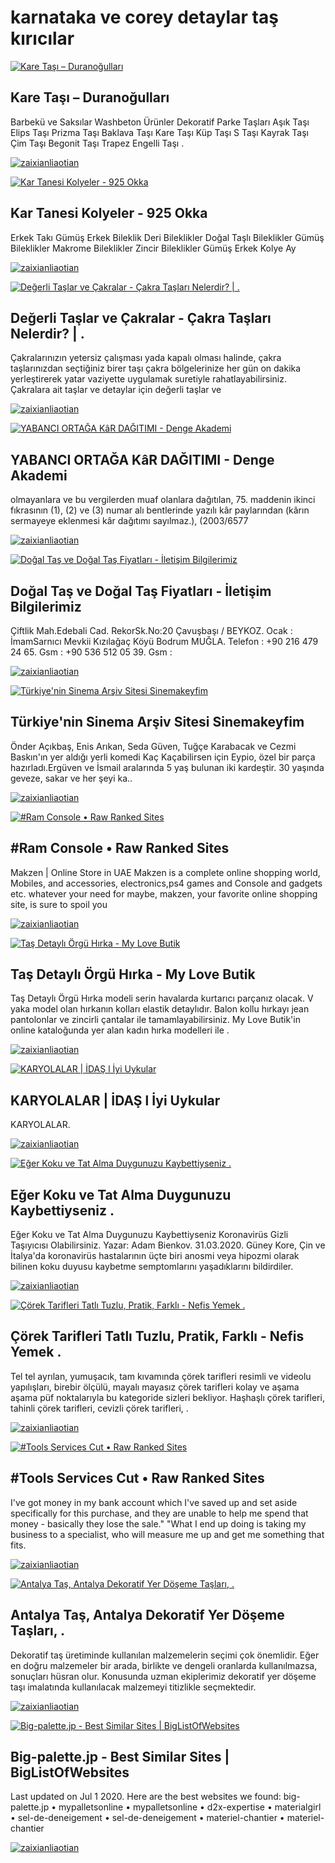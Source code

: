 # karnataka ve corey detaylar taş kırıcılar
<a href="https://mnn.zoosnet.net/LR/Chatpre.aspx?id=MNN94995150&p=https://topgrinding.com/" target="_blank">![Kare Taşı – Duranoğulları](https://github.com/technlg/images/blob/main/41.jpg)</a>
## Kare Taşı – Duranoğulları
Barbekü ve Saksılar Washbeton Ürünler Dekoratif Parke Taşları Aşık Taşı Elips Taşı Prizma Taşı Baklava Taşı Kare Taşı Küp Taşı S Taşı Kayrak Taşı Çim Taşı Begonit Taşı Trapez Engelli Taşı .
<a href="https://mnn.zoosnet.net/LR/Chatpre.aspx?id=MNN94995150&p=https://topgrinding.com/" target="_blank"><img src="https://github.com/technlg/images/raw/main/chat11.jpg" alt="zaixianliaotian"/></a><a href="//whatsapp.shibangsoft.com/WhatsApp.php" ><img src="https://github.com/technlg/images/raw/main/chat11.png" alt=""></a>
<a href="https://mnn.zoosnet.net/LR/Chatpre.aspx?id=MNN94995150&p=https://topgrinding.com/" target="_blank">![Kar Tanesi Kolyeler - 925 Okka](https://github.com/technlg/images/blob/main/2.jpg)</a>
## Kar Tanesi Kolyeler - 925 Okka
Erkek Takı Gümüş Erkek Bileklik Deri Bileklikler Doğal Taşlı Bileklikler Gümüş Bileklikler Makrome Bileklikler Zincir Bileklikler Gümüş Erkek Kolye Ay 
<a href="https://mnn.zoosnet.net/LR/Chatpre.aspx?id=MNN94995150&p=https://topgrinding.com/" target="_blank"><img src="https://github.com/technlg/images/raw/main/chat11.jpg" alt="zaixianliaotian"/></a><a href="//whatsapp.shibangsoft.com/WhatsApp.php" ><img src="https://github.com/technlg/images/raw/main/chat11.png" alt=""></a>
<a href="https://mnn.zoosnet.net/LR/Chatpre.aspx?id=MNN94995150&p=https://topgrinding.com/" target="_blank">![Değerli Taşlar ve Çakralar - Çakra Taşları Nelerdir? | .](https://github.com/technlg/images/blob/main/56.jpg)</a>
## Değerli Taşlar ve Çakralar - Çakra Taşları Nelerdir? | .
Çakralarınızın yetersiz çalışması yada kapalı olması halinde, çakra taşlarınızdan seçtiğiniz birer taşı çakra bölgelerinize her gün on dakika yerleştirerek yatar vaziyette uygulamak suretiyle rahatlayabilirsiniz. Çakralara ait taşlar ve detaylar için değerli taşlar ve
<a href="https://mnn.zoosnet.net/LR/Chatpre.aspx?id=MNN94995150&p=https://topgrinding.com/" target="_blank"><img src="https://github.com/technlg/images/raw/main/chat11.jpg" alt="zaixianliaotian"/></a><a href="//whatsapp.shibangsoft.com/WhatsApp.php" ><img src="https://github.com/technlg/images/raw/main/chat11.png" alt=""></a>
<a href="https://mnn.zoosnet.net/LR/Chatpre.aspx?id=MNN94995150&p=https://topgrinding.com/" target="_blank">![YABANCI ORTAĞA KâR DAĞITIMI - Denge Akademi](https://github.com/technlg/images/blob/main/16.jpg)</a>
## YABANCI ORTAĞA KâR DAĞITIMI - Denge Akademi
olmayanlara ve bu vergilerden muaf olanlara dağıtılan, 75. maddenin ikinci fıkrasının (1), (2) ve (3) numar alı bentlerinde yazılı kâr paylarından (kârın sermayeye eklenmesi kâr dağıtımı sayılmaz.), (2003/6577
<a href="https://mnn.zoosnet.net/LR/Chatpre.aspx?id=MNN94995150&p=https://topgrinding.com/" target="_blank"><img src="https://github.com/technlg/images/raw/main/chat11.jpg" alt="zaixianliaotian"/></a><a href="//whatsapp.shibangsoft.com/WhatsApp.php" ><img src="https://github.com/technlg/images/raw/main/chat11.png" alt=""></a>
<a href="https://mnn.zoosnet.net/LR/Chatpre.aspx?id=MNN94995150&p=https://topgrinding.com/" target="_blank">![Doğal Taş ve Doğal Taş Fiyatları - İletişim Bilgilerimiz](https://github.com/technlg/images/blob/main/26.jpg)</a>
## Doğal Taş ve Doğal Taş Fiyatları - İletişim Bilgilerimiz
Çiftlik Mah.Edebali Cad. RekorSk.No:20 Çavuşbaşı / BEYKOZ. Ocak : İmamSarnıcı Mevkii Kızılağaç Köyü Bodrum MUĞLA. Telefon : +90 216 479 24 65. Gsm : +90 536 512 05 39. Gsm :
<a href="https://mnn.zoosnet.net/LR/Chatpre.aspx?id=MNN94995150&p=https://topgrinding.com/" target="_blank"><img src="https://github.com/technlg/images/raw/main/chat11.jpg" alt="zaixianliaotian"/></a><a href="//whatsapp.shibangsoft.com/WhatsApp.php" ><img src="https://github.com/technlg/images/raw/main/chat11.png" alt=""></a>
<a href="https://mnn.zoosnet.net/LR/Chatpre.aspx?id=MNN94995150&p=https://topgrinding.com/" target="_blank">![Türkiye'nin Sinema Arşiv Sitesi Sinemakeyfim](https://github.com/technlg/images/blob/main/51.jpg)</a>
## Türkiye'nin Sinema Arşiv Sitesi Sinemakeyfim
Önder Açıkbaş, Enis Arıkan, Seda Güven, Tuğçe Karabacak ve Cezmi Baskın'ın yer aldığı yerli komedi Kaç Kaçabilirsen için Eypio, özel bir parça hazırladı.Ergüven ve İsmail aralarında 5 yaş bulunan iki kardeştir. 30 yaşında geveze, sakar ve her şeyi ka..
<a href="https://mnn.zoosnet.net/LR/Chatpre.aspx?id=MNN94995150&p=https://topgrinding.com/" target="_blank"><img src="https://github.com/technlg/images/raw/main/chat11.jpg" alt="zaixianliaotian"/></a><a href="//whatsapp.shibangsoft.com/WhatsApp.php" ><img src="https://github.com/technlg/images/raw/main/chat11.png" alt=""></a>
<a href="https://mnn.zoosnet.net/LR/Chatpre.aspx?id=MNN94995150&p=https://topgrinding.com/" target="_blank">![#Ram Console • Raw Ranked Sites](https://github.com/technlg/images/blob/main/39.jpg)</a>
## #Ram Console • Raw Ranked Sites
Makzen | Online Store in UAE Makzen is a complete online shopping world, Mobiles, and accessories, electronics,ps4 games and Console and gadgets etc. whatever your need for maybe, makzen, your favorite online shopping site, is sure to spoil you 
<a href="https://mnn.zoosnet.net/LR/Chatpre.aspx?id=MNN94995150&p=https://topgrinding.com/" target="_blank"><img src="https://github.com/technlg/images/raw/main/chat11.jpg" alt="zaixianliaotian"/></a><a href="//whatsapp.shibangsoft.com/WhatsApp.php" ><img src="https://github.com/technlg/images/raw/main/chat11.png" alt=""></a>
<a href="https://mnn.zoosnet.net/LR/Chatpre.aspx?id=MNN94995150&p=https://topgrinding.com/" target="_blank">![Taş Detaylı Örgü Hırka - My Love Butik](https://github.com/technlg/images/blob/main/57.jpg)</a>
## Taş Detaylı Örgü Hırka - My Love Butik
Taş Detaylı Örgü Hırka modeli serin havalarda kurtarıcı parçanız olacak. V yaka model olan hırkanın kolları elastik detaylıdır. Balon kollu hırkayı jean pantolonlar ve zincirli çantalar ile tamamlayabilirsiniz. My Love Butik'in online kataloğunda yer alan kadın hırka modelleri ile .
<a href="https://mnn.zoosnet.net/LR/Chatpre.aspx?id=MNN94995150&p=https://topgrinding.com/" target="_blank"><img src="https://github.com/technlg/images/raw/main/chat11.jpg" alt="zaixianliaotian"/></a><a href="//whatsapp.shibangsoft.com/WhatsApp.php" ><img src="https://github.com/technlg/images/raw/main/chat11.png" alt=""></a>
<a href="https://mnn.zoosnet.net/LR/Chatpre.aspx?id=MNN94995150&p=https://topgrinding.com/" target="_blank">![KARYOLALAR | İDAŞ l İyi Uykular](https://github.com/technlg/images/blob/main/41.jpg)</a>
## KARYOLALAR | İDAŞ l İyi Uykular
KARYOLALAR.
<a href="https://mnn.zoosnet.net/LR/Chatpre.aspx?id=MNN94995150&p=https://topgrinding.com/" target="_blank"><img src="https://github.com/technlg/images/raw/main/chat11.jpg" alt="zaixianliaotian"/></a><a href="//whatsapp.shibangsoft.com/WhatsApp.php" ><img src="https://github.com/technlg/images/raw/main/chat11.png" alt=""></a>
<a href="https://mnn.zoosnet.net/LR/Chatpre.aspx?id=MNN94995150&p=https://topgrinding.com/" target="_blank">![Eğer Koku ve Tat Alma Duygunuzu Kaybettiyseniz .](https://github.com/technlg/images/blob/main/30.jpg)</a>
## Eğer Koku ve Tat Alma Duygunuzu Kaybettiyseniz .
Eğer Koku ve Tat Alma Duygunuzu Kaybettiyseniz Koronavirüs Gizli Taşıyıcısı Olabilirsiniz. Yazar: Adam Bienkov. 31.03.2020. Güney Kore, Çin ve İtalya'da koronavirüs hastalarının üçte biri anosmi veya hipozmi olarak bilinen koku duyusu kaybetme semptomlarını yaşadıklarını bildirdiler.
<a href="https://mnn.zoosnet.net/LR/Chatpre.aspx?id=MNN94995150&p=https://topgrinding.com/" target="_blank"><img src="https://github.com/technlg/images/raw/main/chat11.jpg" alt="zaixianliaotian"/></a><a href="//whatsapp.shibangsoft.com/WhatsApp.php" ><img src="https://github.com/technlg/images/raw/main/chat11.png" alt=""></a>
<a href="https://mnn.zoosnet.net/LR/Chatpre.aspx?id=MNN94995150&p=https://topgrinding.com/" target="_blank">![Çörek Tarifleri Tatlı Tuzlu, Pratik, Farklı - Nefis Yemek .](https://github.com/technlg/images/blob/main/54.jpg)</a>
## Çörek Tarifleri Tatlı Tuzlu, Pratik, Farklı - Nefis Yemek .
Tel tel ayrılan, yumuşacık, tam kıvamında çörek tarifleri resimli ve videolu yapılışları, birebir ölçülü, mayalı mayasız çörek tarifleri kolay ve aşama aşama püf noktalarıyla bu kategoride sizleri bekliyor. Haşhaşlı çörek tarifleri, tahinli çörek tarifleri, cevizli çörek tarifleri, .
<a href="https://mnn.zoosnet.net/LR/Chatpre.aspx?id=MNN94995150&p=https://topgrinding.com/" target="_blank"><img src="https://github.com/technlg/images/raw/main/chat11.jpg" alt="zaixianliaotian"/></a><a href="//whatsapp.shibangsoft.com/WhatsApp.php" ><img src="https://github.com/technlg/images/raw/main/chat11.png" alt=""></a>
<a href="https://mnn.zoosnet.net/LR/Chatpre.aspx?id=MNN94995150&p=https://topgrinding.com/" target="_blank">![#Tools Services Cut • Raw Ranked Sites](https://github.com/technlg/images/blob/main/27.jpg)</a>
## #Tools Services Cut • Raw Ranked Sites
I've got money in my bank account which I've saved up and set aside specifically for this purchase, and they are unable to help me spend that money - basically they lose the sale." "What I end up doing is taking my business to a specialist, who will measure me up and get me something that fits.
<a href="https://mnn.zoosnet.net/LR/Chatpre.aspx?id=MNN94995150&p=https://topgrinding.com/" target="_blank"><img src="https://github.com/technlg/images/raw/main/chat11.jpg" alt="zaixianliaotian"/></a><a href="//whatsapp.shibangsoft.com/WhatsApp.php" ><img src="https://github.com/technlg/images/raw/main/chat11.png" alt=""></a>
<a href="https://mnn.zoosnet.net/LR/Chatpre.aspx?id=MNN94995150&p=https://topgrinding.com/" target="_blank">![Antalya Taş, Antalya Dekoratif Yer Döşeme Taşları, .](https://github.com/technlg/images/blob/main/23.jpg)</a>
## Antalya Taş, Antalya Dekoratif Yer Döşeme Taşları, .
Dekoratif taş üretiminde kullanılan malzemelerin seçimi çok önemlidir. Eğer en doğru malzemeler bir arada, birlikte ve dengeli oranlarda kullanılmazsa, sonuçları hüsran olur. Konusunda uzman ekiplerimiz dekoratif yer döşeme taşı imalatında kullanılacak malzemeyi titizlikle seçmektedir.
<a href="https://mnn.zoosnet.net/LR/Chatpre.aspx?id=MNN94995150&p=https://topgrinding.com/" target="_blank"><img src="https://github.com/technlg/images/raw/main/chat11.jpg" alt="zaixianliaotian"/></a><a href="//whatsapp.shibangsoft.com/WhatsApp.php" ><img src="https://github.com/technlg/images/raw/main/chat11.png" alt=""></a>
<a href="https://mnn.zoosnet.net/LR/Chatpre.aspx?id=MNN94995150&p=https://topgrinding.com/" target="_blank">![Big-palette.jp - Best Similar Sites | BigListOfWebsites](https://github.com/technlg/images/blob/main/34.jpg)</a>
## Big-palette.jp - Best Similar Sites | BigListOfWebsites
Last updated on Jul 1 2020. Here are the best websites we found: big-palette.jp • mypalletsonline • mypalletsonline • d2x-expertise • materialgirl • sel-de-deneigement  • sel-de-deneigement  • materiel-chantier • materiel-chantier
<a href="https://mnn.zoosnet.net/LR/Chatpre.aspx?id=MNN94995150&p=https://topgrinding.com/" target="_blank"><img src="https://github.com/technlg/images/raw/main/chat11.jpg" alt="zaixianliaotian"/></a><a href="//whatsapp.shibangsoft.com/WhatsApp.php" ><img src="https://github.com/technlg/images/raw/main/chat11.png" alt=""></a>
